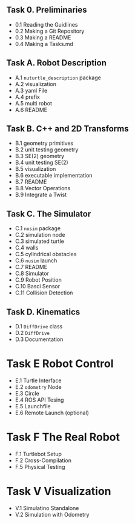 ## Task 0. Preliminaries
 - 0.1 Reading the Guidlines
 - 0.2 Making a Git Repository
 - 0.3 Making a README
 - 0.4 Making a Tasks.md

## Task A. Robot Description
 - A.1 `nuturtle_description` package
 - A.2 visualization
 - A.3 yaml File
 - A.4 prefix
 - A.5 multi robot
 - A.6 README

## Task B. C++ and 2D Transforms
 - B.1 geometry primitives
 - B.2 unit testing geometry
 - B.3 SE(2) geometry
 - B.4 unit testing SE(2)
 - B.5 visualization
 - B.6 executable implementation
 - B.7 README
 - B.8 Vector Operations
 - B.9 Integrate a Twist
 
## Task C. The Simulator
 - C.1 `nusim` package
 - C.2 simulation node
 - C.3 simulated turtle
 - C.4 walls
 - C.5 cylindrical obstacles
 - C.6 `nusim` launch 
 - C.7 README
 - C.8 Simulator
 - C.9 Robot Position
 - C.10 Basci Sensor
 - C.11 Collision Detection

## Task D. Kinematics
 - D.1 `DiffDrive` class
 - D.2 `DiffDrive` 
 - D.3 Documentation 

# Task E Robot Control
 - E.1 Turtle Interface
 - E.2 `odometry` Node
 - E.3 Circle
 - E.4 ROS API Tesing
 - E.5 Launchfile
 - E.6 Remote Launch (optional)

 # Task F The Real Robot
  - F.1 Turtlebot Setup
  - F.2 Cross-Compilation
  - F.5 Physical Testing

# Task V Visualization
 - V.1 Simulatino Standalone
 - V.2 Simulation with Odometry
